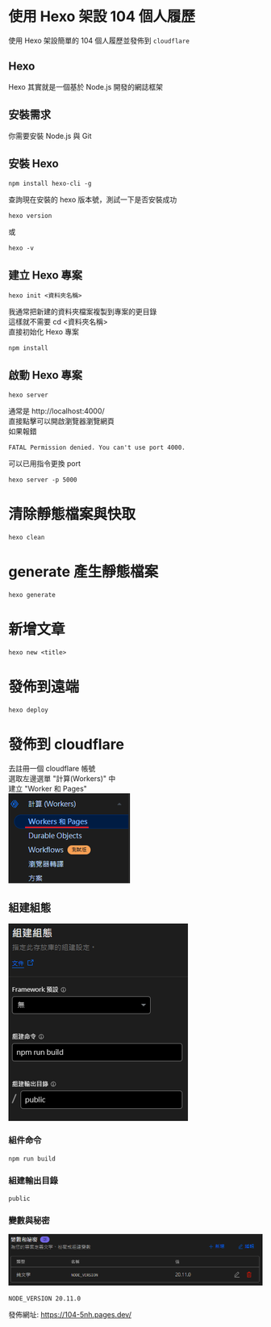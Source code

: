 # 使用 Hexo 架設 104 個人履歷
使用 Hexo 架設簡單的 104 個人履歷並發佈到 `cloudflare`

## Hexo
Hexo 其實就是一個基於 Node.js 開發的網誌框架

## 安裝需求
你需要安裝 Node.js 與 Git

## 安裝 Hexo
```
npm install hexo-cli -g
```
查詢現在安裝的 hexo 版本號，測試一下是否安裝成功
```
hexo version
```
或
```
hexo -v
```

## 建立 Hexo 專案
```
hexo init <資料夾名稱>
```
我通常把新建的資料夾檔案複製到專案的更目錄  
這樣就不需要 cd <資料夾名稱>  
直接初始化 Hexo 專案  
```
npm install
```

## 啟動 Hexo 專案
```
hexo server
```
通常是 http://localhost:4000/  
直接點擊可以開啟瀏覽器瀏覽網頁  
如果報錯
```
FATAL Permission denied. You can't use port 4000.
```
可以已用指令更換 port
```
hexo server -p 5000
```

# 清除靜態檔案與快取
```
hexo clean
```

# generate 產生靜態檔案
```
hexo generate
```

# 新增文章
```
hexo new <title>
```

# 發佈到遠端
```
hexo deploy
```

# 發佈到 cloudflare
去註冊一個 cloudflare 帳號  
選取左邊選單 "計算(Workers)" 中  
建立 "Worker 和 Pages"  
![Worker 和 Pages](./images/cloudflare_workers_and_pages.png)

## 組建組態
![組建組態](./images/cloudflare_build.png)
### 組件命令
```
npm run build
```
### 組建輸出目錄
```
public
```
### 變數與秘密
![變數與秘密](./images/NODE_VERSION.png)
```
NODE_VERSION 20.11.0
```
發佈網址: https://104-5nh.pages.dev/

